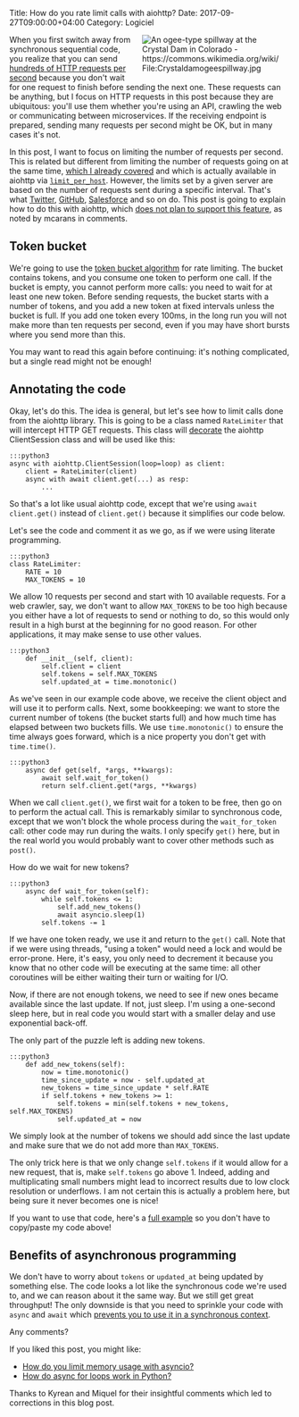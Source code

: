 Title: How do you rate limit calls with aiohttp?
Date: 2017-09-27T09:00:00+04:00
Category: Logiciel

<img title="An ogee-type spillway at the Crystal Dam in Colorado - https://commons.wikimedia.org/wiki/File:Crystaldamogeespillway.jpg" src="{filename}/images/ratelimit_dam_spillway.jpg" style="float: right; max-width: 50%; max-height: 300px; height: auto; padding: 0 1em 1em" />

When you first switch away from synchronous sequential code, you
realize that you can send [hundreds of HTTP requests per
second](https://www.artificialworlds.net/blog/2017/06/12/making-100-million-requests-with-python-aiohttp/)
because you don't wait for one request to finish before sending the
next one. These requests can be anything, but I focus on HTTP requests
in this post because they are ubiquitous: you'll use them whether
you're using an API, crawling the web or communicating between
microservices. If the receiving endpoint is prepared, sending many
requests per second might be OK, but in many cases it's not.

In this post, I want to focus on limiting the number of requests per
second. This is related but different from limiting the number of
requests going on at the same time, [which I already
covered](https://quentin.pradet.me/blog/how-do-you-limit-memory-usage-with-asyncio.html)
and which is actually available in aiohttp via
[`limit_per_host`](https://docs.aiohttp.org/en/stable/client.html#limiting-connection-pool-size).
However, the limits set by a given server are based on the number of
requests sent during a specific interval. That's what
[Twitter](https://dev.twitter.com/rest/public/rate-limiting),
[GitHub](https://developer.github.com/v3/search/#rate-limit),
[Salesforce](https://developer.salesforce.com/docs/atlas.en-us.salesforce_app_limits_cheatsheet.meta/salesforce_app_limits_cheatsheet/salesforce_app_limits_platform_api.htm)
and so on do. This post is going to explain how to do this with
aiohttp, which [does not plan to support this
feature](https://github.com/aio-libs/aiohttp/issues/3184), as noted by
mcarans in comments.

## Token bucket

We're going to use the [token bucket
algorithm](https://en.wikipedia.org/wiki/Token_bucket) for rate
limiting. The bucket contains tokens, and you consume one token to
perform one call. If the bucket is empty, you cannot perform more
calls: you need to wait for at least one new token. Before sending
requests, the bucket starts with a number of tokens, and you add a new
token at fixed intervals unless the bucket is full. If you add one
token every 100ms, in the long run you will not make more than ten
requests per second, even if you may have short bursts where you send
more than this.

You may want to read this again before continuing: it's nothing
complicated, but a single read might not be enough!

## Annotating the code

Okay, let's do this. The idea is general, but let's see how to limit
calls done from the aiohttp library. This is going to be a class named
`RateLimiter` that will intercept HTTP GET requests. This class will
[decorate](https://en.wikipedia.org/wiki/Decorator_pattern) the
aiohttp ClientSession class and will be used like this:


    :::python3
    async with aiohttp.ClientSession(loop=loop) as client:
        client = RateLimiter(client)
        async with await client.get(...) as resp:
            ...

So that's a lot like usual aiohttp code, except that we're using
`await client.get()` instead of `client.get()` because it simplifies
our code below.

Let's see the code and comment it as we go, as if we were using
literate programming.

    :::python3
    class RateLimiter:
        RATE = 10
        MAX_TOKENS = 10

We allow 10 requests per second and start with 10 available requests.
For a web crawler, say, we don't want to allow `MAX_TOKENS` to be too
high because you either have a lot of requests to send or nothing to
do, so this would only result in a high burst at the beginning for no
good reason. For other applications, it may make sense to use other
values.

    :::python3
        def __init__(self, client):
            self.client = client
            self.tokens = self.MAX_TOKENS
            self.updated_at = time.monotonic()

As we've seen in our example code above, we receive the client object
and will use it to perform calls. Next, some bookkeeping: we want to
store the current number of tokens (the bucket starts full) and how
much time has elapsed between two buckets fills. We use
`time.monotonic()` to ensure the time always goes forward, which is a
nice property you don't get with `time.time()`.

    :::python3
        async def get(self, *args, **kwargs):
            await self.wait_for_token()
            return self.client.get(*args, **kwargs)

When we call `client.get()`, we first wait for a token to be free,
then go on to perform the actual call. This is remarkably similar to
synchronous code, except that we won't block the whole process during
the `wait_for_token` call: other code may run during the waits. I only
specify `get()` here, but in the real world you would probably want to
cover other methods such as `post()`.

How do we wait for new tokens?

    :::python3
        async def wait_for_token(self):
            while self.tokens <= 1:
                self.add_new_tokens()
                await asyncio.sleep(1)
            self.tokens -= 1

If we have one token ready, we use it and return to the `get()` call.
Note that if we were using threads, "using a token" would need a lock
and would be error-prone. Here, it's easy, you only need to decrement
it because you know that no other code will be executing at the same
time: all other coroutines will be either waiting their turn or
waiting for I/O.

Now, if there are not enough tokens, we need to see if new ones became
available since the last update. If not, just sleep. I'm using a
one-second sleep here, but in real code you would start with a smaller
delay and use exponential back-off.

The only part of the puzzle left is adding new tokens.

    :::python3
        def add_new_tokens(self):
            now = time.monotonic()
            time_since_update = now - self.updated_at
            new_tokens = time_since_update * self.RATE
            if self.tokens + new_tokens >= 1:
                self.tokens = min(self.tokens + new_tokens, self.MAX_TOKENS)
                self.updated_at = now

We simply look at the number of tokens we should add since the last
update and make sure that we do not add more than `MAX_TOKENS`.

The only trick here is that we only change `self.tokens` if it would
allow for a new request, that is, make `self.tokens` go above 1.
Indeed, adding and multiplicating small numbers might lead to
incorrect results due to low clock resolution or underflows. I am not
certain this is actually a problem here, but being sure it never
becomes one is nice!

If you want to use that code, here's a [full
example](https://gist.github.com/pquentin/5d8f5408cdad73e589d85ba509091741)
so you don't have to copy/paste my code above!

## Benefits of asynchronous programming

We don't have to worry about `tokens` or `updated_at` being updated by
something else. The code looks a lot like the synchronous code we're
used to, and we can reason about it the same way. But we still get
great throughput! The only downside is that you need to sprinkle your
code with `async` and `await` which [prevents you to use it in a
synchronous
context](https://quentin.pradet.me/blog/what-color-is-your-python-async-library.html).

Any comments?

If you liked this post, you might like:

 * [How do you limit memory usage with asyncio?](https://quentin.pradet.me/blog/how-do-you-limit-memory-usage-with-asyncio.html)
 * [How do async for loops work in Python?](https://quentin.pradet.me/blog/using-asynchronous-for-loops-in-python.html)

Thanks to Kyrean and Miquel for their insightful comments which led to
corrections in this blog post.

<!-- vim: spelllang=en
-->
